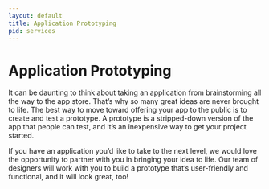 ```yaml
---
layout: default
title: Application Prototyping
pid: services
---
```


# Application Prototyping

It can be daunting to think about taking an application from brainstorming all the way to the app store. That’s why so many great ideas are never brought to life. The best way to move toward offering your app to the public is to create and test a prototype. A prototype is a stripped-down version of the app that people can test, and it’s an inexpensive way to get your project started.

If you have an application you’d like to take to the next level, we would love the opportunity to partner with you in bringing your idea to life. Our team of designers will work with you to build a prototype that’s user-friendly and functional, and it will look great, too!
